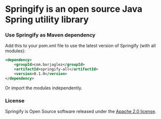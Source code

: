 # Springify is an open source Java Spring utility library #

### Use Springify as Maven dependency

Add this to your pom.xml file to use the latest version of Springify (with all modules):

```xml  
<dependency>
	<groupId>com.borjaglez</groupId>
	<artifactId>springify-all</artifactId>
	<version>0.1.0</version>
</dependency>
```

Or import the modules independently.

### License

Springify is Open Source software released under the 
[Apache 2.0 license](https://www.apache.org/licenses/LICENSE-2.0.html).